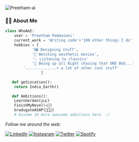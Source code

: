 <img src="https://komarev.com/ghpvc/?username=Preetham-ai" alt="Preetham-ai" /> </p>

### 👨‍💻 About Me
```python
class WhoAmI:
	user = 'Preetham Pemmasani'
   	current_work = 'Writing code'+'100 other things I do'
   	hobbies = [
   			'🖼️ Designing stuff',
   			'🍿 Watching aesthetic movies',
   			'✨ Listening to classics'
   			'🐛 Being up all Night chasing that ONE BUG...'
        '..............+ a lot of other cool stuff'
   		        ]
   
   def getLocation():
   	return India_Earth()
   
   def Ambitions():
   	LearnGerman(🇩🇪)
   	FinishMyNovel(✍🏻)
    GradugateASAP(👨🏻‍🎓)
   	# Assume 10 more awesome ambitions here  ;)
```
<i>Follow me around the web:</i><br>

<a href="https://www.linkedin.com/in/preethampete" target="_blank"><img src="https://img.shields.io/badge/LinkedIn-%230077B5.svg?&style=flat-square&logo=linkedin&logoColor=white" alt="LinkedIn"></a>
<a href="https://www.instagram.com/preeth.cg" target="_blank"><img src="https://img.shields.io/badge/Instagram-%23E4405F.svg?&style=flat-square&logo=instagram&logoColor=white" alt="Instagram"></a>
<a href="https://twitter.com/preethampete" target="_blank"><img src="https://img.shields.io/badge/Twitter-%231DA1F2.svg?&style=flat-square&logo=twitter&logoColor=white" alt="Twitter"></a>
<a href="https://open.spotify.com/playlist/6GviP3R2T7QXovmkylJwHx?si=JojNdKDATPeuZkz-hNHqPQ" target="_blank"><img src="https://img.shields.io/badge/Spotify-%231ED760.svg?&style=flat-square&logo=spotify&logoColor=white" alt="Spotify"></a>
